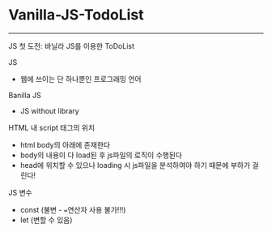 # Vanilla-JS-TodoList
--------------------------
JS 첫 도전: 바닐라 JS를 이용한 ToDoList

JS
- 웹에 쓰이는 단 하나뿐인 프로그래밍 언어

Banilla JS
- JS without library

HTML 내 script 태그의 위치
- html body의 아래에 존재한다
- body의 내용이 다 load된 후 js파일의 로직이 수행된다
- head에 위치할 수 있으나 loading 시 js파일을 분석하여야 하기 때문에 부하가 걸린다!

JS 변수
- const (불변 - `=`연산자 사용 불가!!!)
- let (변할 수 있음)
